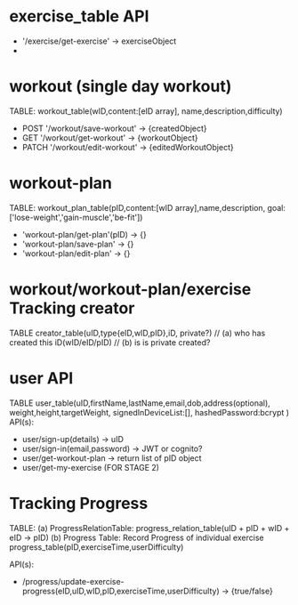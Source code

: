 # exercise_table API
-  '/exercise/get-exercise' -> exerciseObject
-

# workout (single day workout)
 TABLE: workout_table(wID,content:[eID array], name,description,difficulty)
- POST '/workout/save-workout' -> {createdObject}
- GET '/workout/get-workout' -> {workoutObject}
- PATCH '/workout/edit-workout' -> {editedWorkoutObject}

# workout-plan
TABLE: workout_plan_table(pID,content:[wID array],name,description, goal:['lose-weight','gain-muscle','be-fit'])

- 'workout-plan/get-plan'(pID) -> {}
- 'workout-plan/save-plan' -> {}
- 'workout-plan/edit-plan' -> {}

# workout/workout-plan/exercise Tracking creator 
TABLE creator_table(uID,type{eID,wID,pID},iD, private?) 
// (a) who has created this iD(wID/eID/pID) 
// (b) is is private created?

# user API
TABLE user_table(uID,firstName,lastName,email,dob,address(optional),
        weight,height,targetWeight,
        signedInDeviceList:[], hashedPassword:bcrypt
        )
API(s):
- user/sign-up(details) -> uID
- user/sign-in(email,password) -> JWT or cognito?
- user/get-workout-plan -> return list of pID object
- user/get-my-exercise (FOR STAGE 2)

# Tracking Progress
TABLE:
(a) ProgressRelationTable:  progress_relation_table(uID + pID + wID + eID -> pID)
(b) Progress Table: Record Progress of individual exercise
                    progress_table(pID,exerciseTime,userDifficulty)

API(s):
- /progress/update-exercise-progress(eID,uID,wID,pID,exerciseTime,userDifficulty) -> {true/false}